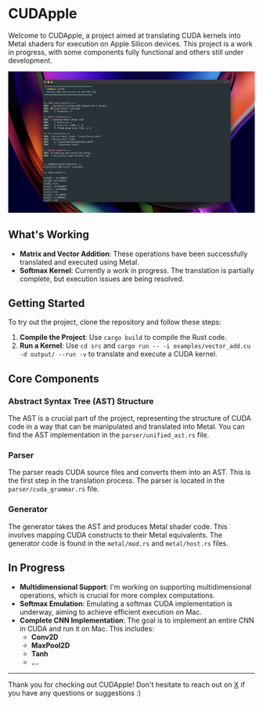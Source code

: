 # CUDApple

Welcome to CUDApple, a project aimed at translating CUDA kernels into Metal shaders for execution on Apple Silicon devices. This project is a work in progress, with some components fully functional and others still under development.

![CUDApple presentation](src/docs/image.png)

## What's Working

- **Matrix and Vector Addition**: These operations have been successfully translated and executed using Metal.
- **Softmax Kernel**: Currently a work in progress. The translation is partially complete, but execution issues are being resolved.

## Getting Started

To try out the project, clone the repository and follow these steps:

1. **Compile the Project**: Use `cargo build` to compile the Rust code.
2. **Run a Kernel**: Use `cd src` and `cargo run -- -i examples/vector_add.cu -d output/ --run -v` to translate and execute a CUDA kernel.

## Core Components

### Abstract Syntax Tree (AST) Structure
The AST is a crucial part of the project, representing the structure of CUDA code in a way that can be manipulated and translated into Metal. You can find the AST implementation in the `parser/unified_ast.rs` file.

### Parser
The parser reads CUDA source files and converts them into an AST. This is the first step in the translation process. The parser is located in the `parser/cuda_grammar.rs` file.

### Generator
The generator takes the AST and produces Metal shader code. This involves mapping CUDA constructs to their Metal equivalents. The generator code is found in the `metal/mod.rs` and `metal/host.rs` files.

## In Progress

- **Multidimensional Support**: I'm working on supporting multidimensional operations, which is crucial for more complex computations.
- **Softmax Emulation**: Emulating a softmax CUDA implementation is underway, aiming to achieve efficient execution on Mac.
- **Complete CNN Implementation**: The goal is to implement an entire CNN in CUDA and run it on Mac. This includes:
  - **Conv2D**
  - **MaxPool2D**
  - **Tanh**
  - **...**

---
Thank you for checking out CUDApple! Don't hesitate to reach out on [X](https://twitter.com/erudictus) if you have any questions or suggestions :)

